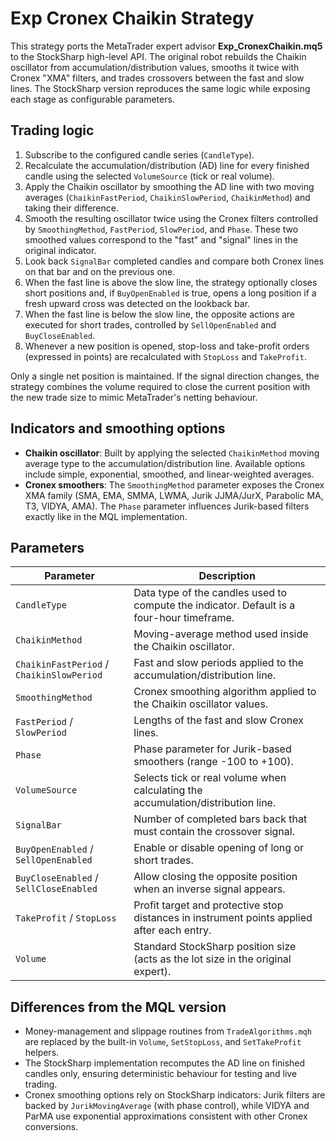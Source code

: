 # Exp Cronex Chaikin Strategy

This strategy ports the MetaTrader expert advisor **Exp_CronexChaikin.mq5** to the StockSharp high-level API. The original robot rebuilds the Chaikin oscillator from accumulation/distribution values, smooths it twice with Cronex "XMA" filters, and trades crossovers between the fast and slow lines. The StockSharp version reproduces the same logic while exposing each stage as configurable parameters.

## Trading logic

1. Subscribe to the configured candle series (`CandleType`).
2. Recalculate the accumulation/distribution (AD) line for every finished candle using the selected `VolumeSource` (tick or real volume).
3. Apply the Chaikin oscillator by smoothing the AD line with two moving averages (`ChaikinFastPeriod`, `ChaikinSlowPeriod`, `ChaikinMethod`) and taking their difference.
4. Smooth the resulting oscillator twice using the Cronex filters controlled by `SmoothingMethod`, `FastPeriod`, `SlowPeriod`, and `Phase`. These two smoothed values correspond to the "fast" and "signal" lines in the original indicator.
5. Look back `SignalBar` completed candles and compare both Cronex lines on that bar and on the previous one.
6. When the fast line is above the slow line, the strategy optionally closes short positions and, if `BuyOpenEnabled` is true, opens a long position if a fresh upward cross was detected on the lookback bar.
7. When the fast line is below the slow line, the opposite actions are executed for short trades, controlled by `SellOpenEnabled` and `BuyCloseEnabled`.
8. Whenever a new position is opened, stop-loss and take-profit orders (expressed in points) are recalculated with `StopLoss` and `TakeProfit`.

Only a single net position is maintained. If the signal direction changes, the strategy combines the volume required to close the current position with the new trade size to mimic MetaTrader's netting behaviour.

## Indicators and smoothing options

- **Chaikin oscillator**: Built by applying the selected `ChaikinMethod` moving average type to the accumulation/distribution line. Available options include simple, exponential, smoothed, and linear-weighted averages.
- **Cronex smoothers**: The `SmoothingMethod` parameter exposes the Cronex XMA family (SMA, EMA, SMMA, LWMA, Jurik JJMA/JurX, Parabolic MA, T3, VIDYA, AMA). The `Phase` parameter influences Jurik-based filters exactly like in the MQL implementation.

## Parameters

| Parameter | Description |
|-----------|-------------|
| `CandleType` | Data type of the candles used to compute the indicator. Default is a four-hour timeframe. |
| `ChaikinMethod` | Moving-average method used inside the Chaikin oscillator. |
| `ChaikinFastPeriod` / `ChaikinSlowPeriod` | Fast and slow periods applied to the accumulation/distribution line. |
| `SmoothingMethod` | Cronex smoothing algorithm applied to the Chaikin oscillator values. |
| `FastPeriod` / `SlowPeriod` | Lengths of the fast and slow Cronex lines. |
| `Phase` | Phase parameter for Jurik-based smoothers (range -100 to +100). |
| `VolumeSource` | Selects tick or real volume when calculating the accumulation/distribution line. |
| `SignalBar` | Number of completed bars back that must contain the crossover signal. |
| `BuyOpenEnabled` / `SellOpenEnabled` | Enable or disable opening of long or short trades. |
| `BuyCloseEnabled` / `SellCloseEnabled` | Allow closing the opposite position when an inverse signal appears. |
| `TakeProfit` / `StopLoss` | Profit target and protective stop distances in instrument points applied after each entry. |
| `Volume` | Standard StockSharp position size (acts as the lot size in the original expert). |

## Differences from the MQL version

- Money-management and slippage routines from `TradeAlgorithms.mqh` are replaced by the built-in `Volume`, `SetStopLoss`, and `SetTakeProfit` helpers.
- The StockSharp implementation recomputes the AD line on finished candles only, ensuring deterministic behaviour for testing and live trading.
- Cronex smoothing options rely on StockSharp indicators: Jurik filters are backed by `JurikMovingAverage` (with phase control), while VIDYA and ParMA use exponential approximations consistent with other Cronex conversions.
